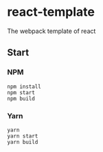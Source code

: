 # react-template

The webpack template of react

## Start

### NPM

```
npm install
npm start
npm build
```

### Yarn

```
yarn
yarn start
yarn build
```

